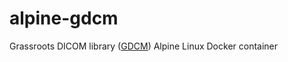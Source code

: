 # alpine-gdcm
Grassroots DICOM library ([GDCM](http://gdcm.sourceforge.net)) Alpine Linux Docker container
